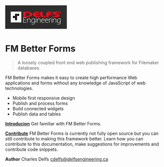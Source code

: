 # ![Delfs' Engineering Logo](/assets/1486254174620.png)

# FM Better Forms

>A loosely coupled front end web publishing framework for Filemaker databases.

FM Better Forms makes it easy to create high performance Web applications and forms without any knowledge of JavaScript of web technologies.

* Mobile first responsive design
* Publish and process forms
* Build connected widgets
* Publish data and tables




[**Introducion**](/introduction.md)
Get familiar with FM Better Forms.

[**Contribute**](/misc/contribute.md)
FM Better Forms is currently not fully open source but you can still contribute to making this framework better. Learn how you can contribute to this documentation, make suggestions for improvements and contribute code snippets. 





**Author**
Charles Delfs
cdelfs@delfsengineering.ca

